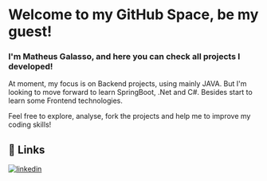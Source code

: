 # Welcome to my GitHub Space, be my guest!

### I'm Matheus Galasso, and here you can check all projects I developed!
At moment, my focus is on Backend projects, using mainly JAVA.
But I'm looking to move forward to learn SpringBoot, .Net and C#. Besides start to learn some Frontend technologies.

Feel free to explore, analyse, fork the projects and help me to improve my coding skills!






## 🔗 Links
[![linkedin](https://img.shields.io/badge/linkedin-0A66C2?style=for-the-badge&logo=linkedin&logoColor=white)](https://www.linkedin.com/in/galasso-matheus/)
